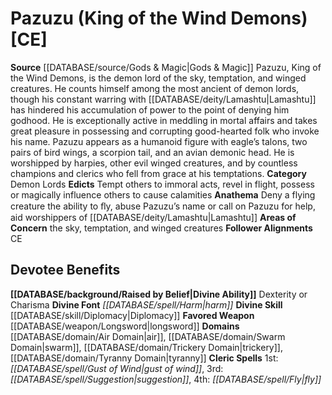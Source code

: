 ﻿---
ability:
- Dexterity
- Charisma
ability_boost:
- Dexterity
- Charisma
alignment: CE
deity:
- '[[DATABASE/deity/Pazuzu|Pazuzu]]'
deity_category: Demon Lords
divine_font: Harm
domain:
- '[[DATABASE/domain/Air Domain|Air]]'
- '[[DATABASE/domain/Swarm Domain|Swarm]]'
- '[[DATABASE/domain/Trickery Domain|Trickery]]'
- '[[DATABASE/domain/Tyranny Domain|Tyranny]]'
favored_weapon: '[[DATABASE/weapon/Longsword|Longsword]]'
follower_alignment:
- CE
id: '79'
name: Pazuzu
rarity: Common
skill:
- '[[DATABASE/skill/Diplomacy|Diplomacy]]'
source: '[[DATABASE/source/Gods & Magic|Gods & Magic]]'
type: Deity

---
# Pazuzu (King of the Wind Demons) [CE]

**Source** [[DATABASE/source/Gods & Magic|Gods & Magic]] 
Pazuzu, King of the Wind Demons, is the demon lord of the sky, temptation, and winged creatures. He counts himself among the most ancient of demon lords, though his constant warring with [[DATABASE/deity/Lamashtu|Lamashtu]] has hindered his accumulation of power to the point of denying him godhood. He is exceptionally active in meddling in mortal affairs and takes great pleasure in possessing and corrupting good-hearted folk who invoke his name. Pazuzu appears as a humanoid figure with eagle’s talons, two pairs of bird wings, a scorpion tail, and an avian demonic head. He is worshipped by harpies, other evil winged creatures, and by countless champions and clerics who fell from grace at his temptations.
**Category** Demon Lords
**Edicts** Tempt others to immoral acts, revel in flight, possess or magically influence others to cause calamities
**Anathema** Deny a flying creature the ability to ﬂy, abuse Pazuzu’s name or call on Pazuzu for help, aid worshippers of [[DATABASE/deity/Lamashtu|Lamashtu]]
**Areas of Concern** the sky, temptation, and winged creatures
**Follower Alignments** CE

## Devotee Benefits

**[[DATABASE/background/Raised by Belief|Divine Ability]]** Dexterity or Charisma
**Divine Font** _[[DATABASE/spell/Harm|harm]]_
**Divine Skill** [[DATABASE/skill/Diplomacy|Diplomacy]]
**Favored Weapon** [[DATABASE/weapon/Longsword|longsword]]
**Domains** [[DATABASE/domain/Air Domain|air]], [[DATABASE/domain/Swarm Domain|swarm]], [[DATABASE/domain/Trickery Domain|trickery]], [[DATABASE/domain/Tyranny Domain|tyranny]]
**Cleric Spells** 1st: _[[DATABASE/spell/Gust of Wind|gust of wind]]_, 3rd: _[[DATABASE/spell/Suggestion|suggestion]]_, 4th: _[[DATABASE/spell/Fly|fly]]_